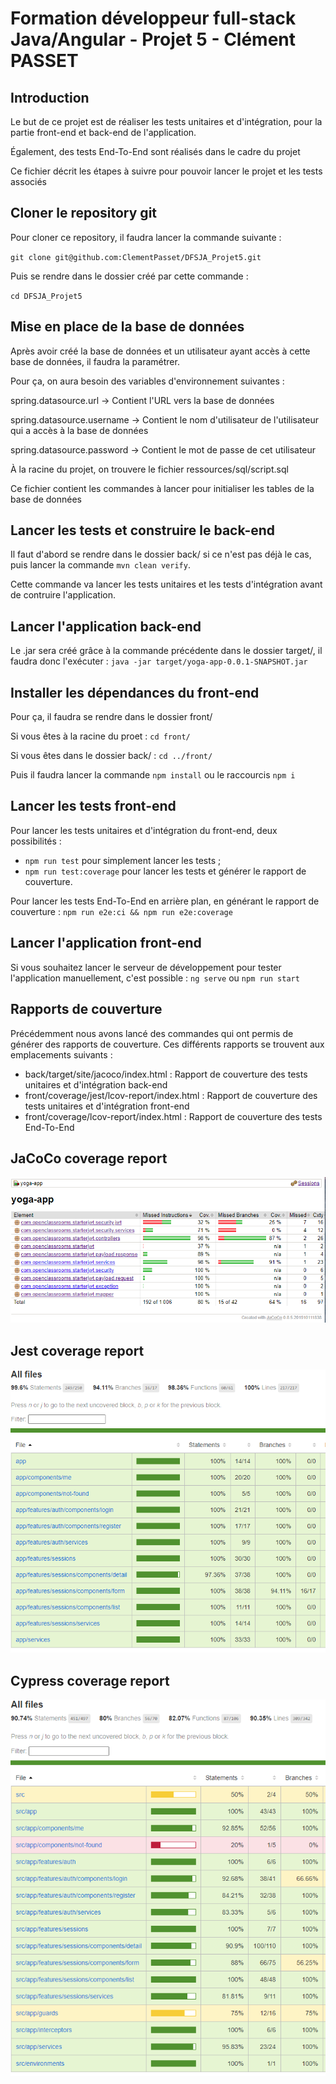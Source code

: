 # Formation développeur full-stack Java/Angular - Projet 5 - Clément PASSET

## Introduction

Le but de ce projet est de réaliser les tests unitaires et d'intégration, pour la partie front-end et back-end de l'application.

Également, des tests End-To-End sont réalisés dans le cadre du projet

Ce fichier décrit les étapes à suivre pour pouvoir lancer le projet et les tests associés

## Cloner le repository git

Pour cloner ce repository, il faudra lancer la commande suivante :

`git clone git@github.com:ClementPasset/DFSJA_Projet5.git`

Puis se rendre dans le dossier créé par cette commande :

`cd DFSJA_Projet5`

## Mise en place de la base de données

Après avoir créé la base de données et un utilisateur ayant accès à cette base de données, il faudra la paramétrer.

Pour ça, on aura besoin des variables d'environnement suivantes :

spring.datasource.url -> Contient l'URL vers la base de données

spring.datasource.username -> Contient le nom d'utilisateur de l'utilisateur qui a accès à la base de données

spring.datasource.password -> Contient le mot de passe de cet utilisateur

À la racine du projet, on trouvere le fichier ressources/sql/script.sql

Ce fichier contient les commandes à lancer pour initialiser les tables de la base de données

## Lancer les tests et construire le back-end

Il faut d'abord se rendre dans le dossier back/ si ce n'est pas déjà le cas, puis lancer la commande `mvn clean verify`.

Cette commande va lancer les tests unitaires et les tests d'intégration avant de contruire l'application.

## Lancer l'application back-end

Le .jar sera créé grâce à la commande précédente dans le dossier target/, il faudra donc l'exécuter :
`java -jar target/yoga-app-0.0.1-SNAPSHOT.jar`

## Installer les dépendances du front-end

Pour ça, il faudra se rendre dans le dossier front/

Si vous êtes à la racine du proet : `cd front/`

Si vous êtes dans le dossier back/ : `cd ../front/`

Puis il faudra lancer la commande `npm install` ou le raccourcis `npm i`

## Lancer les tests front-end

Pour lancer les tests unitaires et d'intégration du front-end, deux possibilités :

- `npm run test` pour simplement lancer les tests ;
- `npm run test:coverage` pour lancer les tests et générer le rapport de couverture.

Pour lancer les tests End-To-End en arrière plan, en générant le rapport de couverture :
`npm run e2e:ci && npm run e2e:coverage`

## Lancer l'application front-end

Si vous souhaitez lancer le serveur de développement pour tester l'application manuellement, c'est possible :
`ng serve` ou `npm run start`

## Rapports de couverture

Précédemment nous avons lancé des commandes qui ont permis de générer des rapports de couverture.
Ces différents rapports se trouvent aux emplacements suivants :
- back/target/site/jacoco/index.html : Rapport de couverture des tests unitaires et d'intégration back-end
- front/coverage/jest/lcov-report/index.html : Rapport de couverture des tests unitaires et d'intégration front-end
- front/coverage/lcov-report/index.html : Rapport de couverture des tests End-To-End

## JaCoCo coverage report
![Back-End coverage report](./JacocoCoverageReport.PNG "JaCoCo coverage report")

## Jest coverage report
![Front-End coverage report](./JestCoverageReport.PNG "Jest coverage report")

## Cypress coverage report
![End-To-End coverage report](./CypressCoverageReport.PNG "Cypress coverage report")